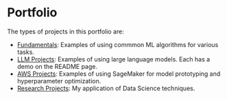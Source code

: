 # Portfolio

The types of projects in this portfolio are:

- [Fundamentals](https://github.com/efarish/portfolio/tree/main/fundamentals): Examples of using commmon ML algorithms for various tasks.
- [LLM Projects](https://github.com/efarish/portfolio/tree/main/llm): Examples of using large language models. Each has a demo on the README page.
- [AWS Projects](https://github.com/efarish/portfolio/tree/main/aws/AutoGluon): Examples of using SageMaker for model prototyping and hyperparameter optimization.
- [Research Projects](https://github.com/efarish/portfolio/tree/main/research): My application of Data Science techniques.
